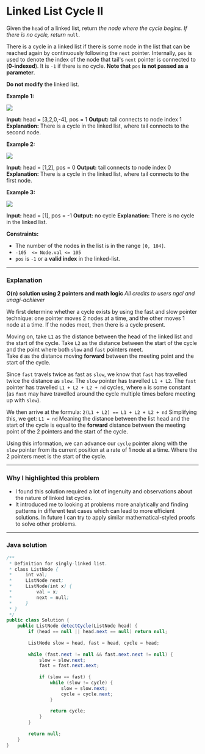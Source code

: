 # Linked List Cycle II

Given the  `head`  of a linked list, return  _the node where the cycle begins. If there is no cycle, return_ `null`.

There is a cycle in a linked list if there is some node in the list that can be reached again by continuously following the  `next`  pointer. Internally,  `pos`  is used to denote the index of the node that tail's  `next`  pointer is connected to (**0-indexed**). It is  `-1`  if there is no cycle.  **Note that**  `pos`  **is not passed as a parameter**.

**Do not modify**  the linked list.

**Example 1:**

![](https://assets.leetcode.com/uploads/2018/12/07/circularlinkedlist.png)

**Input:** head = [3,2,0,-4], pos = 1
**Output:** tail connects to node index 1
**Explanation:** There is a cycle in the linked list, where tail connects to the second node.

**Example 2:**

![](https://assets.leetcode.com/uploads/2018/12/07/circularlinkedlist_test2.png)

**Input:** head = [1,2], pos = 0
**Output:** tail connects to node index 0
**Explanation:** There is a cycle in the linked list, where tail connects to the first node.

**Example 3:**

![](https://assets.leetcode.com/uploads/2018/12/07/circularlinkedlist_test3.png)

**Input:** head = [1], pos = -1
**Output:** no cycle
**Explanation:** There is no cycle in the linked list.

**Constraints:**

-   The number of the nodes in the list is in the range  `[0, 104]`.
-   `-105  <= Node.val <= 105`
-   `pos`  is  `-1`  or a  **valid index**  in the linked-list.

<hr>

### Explanation

**O(n) solution using 2 pointers and math logic**
*All credits to users ngcl and unagi-achiever*

We first determine whether a cycle exists by using the fast and slow pointer technique: one pointer moves 2 nodes at a time, and the other moves 1 node at a time. If the nodes meet, then there is a cycle present.

Moving on, take `L1` as the distance between the head of the linked list and the start of the cycle.
Take `L2` as the distance between the start of the cycle and the point where both `slow` and `fast` pointers meet.  
Take `d` as the distance moving **forward** between the meeting point and the start of the cycle.

Since `fast` travels twice as fast as `slow`, we know that `fast` has travelled twice the distance as `slow`.
The `slow` pointer has travelled `L1 + L2`. 
The `fast` pointer has travelled `L1 + L2 + L2 + nd` cycles, where `n` is some constant (as `fast` may have travelled around the cycle multiple times before meeting up with `slow`).

We then arrive at the formula: 
`2(L1 + L2) == L1 + L2 + L2 + nd`
Simplifying this, we get:
`L1 = nd`
Meaning the distance between the list head and the start of the cycle is equal to the **forward** distance between the meeting point of the 2 pointers and the start of the cycle.

Using this information, we can advance our `cycle` pointer along with the `slow` pointer from its current position at a rate of 1 node at a time. Where the 2 pointers meet is the start of the cycle.

<hr>

### Why I highlighted this problem

- I found this solution required a lot of ingenuity and observations about the nature of linked list cycles.
- It introduced me to looking at problems more analytically and finding patterns in different test cases which can lead to more efficient solutions. In future I can try to apply similar mathematical-styled proofs to solve other problems.

<hr> 

### Java solution

```java
/**
 * Definition for singly-linked list.
 * class ListNode {
 *     int val;
 *     ListNode next;
 *     ListNode(int x) {
 *         val = x;
 *         next = null;
 *     }
 * }
 */
public class Solution {
    public ListNode detectCycle(ListNode head) {
        if (head == null || head.next == null) return null;
        
        ListNode slow = head, fast = head, cycle = head;
        
        while (fast.next != null && fast.next.next != null) {
            slow = slow.next;
            fast = fast.next.next;
            
            if (slow == fast) {
                while (slow != cycle) {
                    slow = slow.next;
                    cycle = cycle.next;
                }
                
                return cycle;
            }
        }
        
        return null;
    }
}
```
